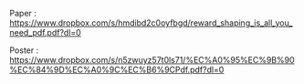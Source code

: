 
Paper : https://www.dropbox.com/s/hmdibd2c0oyfbgd/reward_shaping_is_all_you_need_pdf.pdf?dl=0



Poster : https://www.dropbox.com/s/n5zwuyz57t0ls71/%EC%A0%95%EC%9B%90%EC%84%9D%EC%A0%9C%EC%B6%9CPdf.pdf?dl=0
